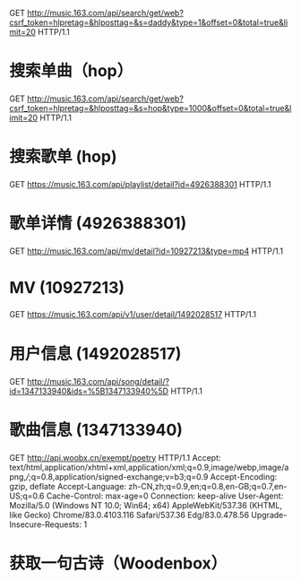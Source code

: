 GET http://music.163.com/api/search/get/web?csrf_token=hlpretag=&hlposttag=&s=daddy&type=1&offset=0&total=true&limit=20 HTTP/1.1

# 搜索单曲（hop）

###

GET http://music.163.com/api/search/get/web?csrf_token=hlpretag=&hlposttag=&s=hop&type=1000&offset=0&total=true&limit=20 HTTP/1.1

# 搜索歌单 (hop)

###

GET https://music.163.com/api/playlist/detail?id=4926388301 HTTP/1.1

# 歌单详情 (4926388301)

###

GET http://music.163.com/api/mv/detail?id=10927213&type=mp4 HTTP/1.1

# MV (10927213)

###

GET https://music.163.com/api/v1/user/detail/1492028517 HTTP/1.1

# 用户信息 (1492028517)

###

GET http://music.163.com/api/song/detail/?id=1347133940&ids=%5B1347133940%5D HTTP/1.1

# 歌曲信息 (1347133940)

###

GET http://api.woobx.cn/exempt/poetry HTTP/1.1
Accept: text/html,application/xhtml+xml,application/xml;q=0.9,image/webp,image/apng,_/_;q=0.8,application/signed-exchange;v=b3;q=0.9
Accept-Encoding: gzip, deflate
Accept-Language: zh-CN,zh;q=0.9,en;q=0.8,en-GB;q=0.7,en-US;q=0.6
Cache-Control: max-age=0
Connection: keep-alive
User-Agent: Mozilla/5.0 (Windows NT 10.0; Win64; x64) AppleWebKit/537.36 (KHTML, like Gecko) Chrome/83.0.4103.116 Safari/537.36 Edg/83.0.478.56
Upgrade-Insecure-Requests: 1

# 获取一句古诗（Woodenbox）
